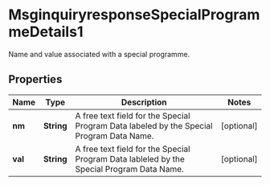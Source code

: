 

# MsginquiryresponseSpecialProgrammeDetails1

Name and value associated with a special programme.

## Properties

| Name | Type | Description | Notes |
|------------ | ------------- | ------------- | -------------|
|**nm** | **String** | A free text field for the Special Program Data labeled by the Special Program Data Name. |  [optional] |
|**val** | **String** | A free text field for the Special Program Data lableled by the Special Program Data Name. |  [optional] |



